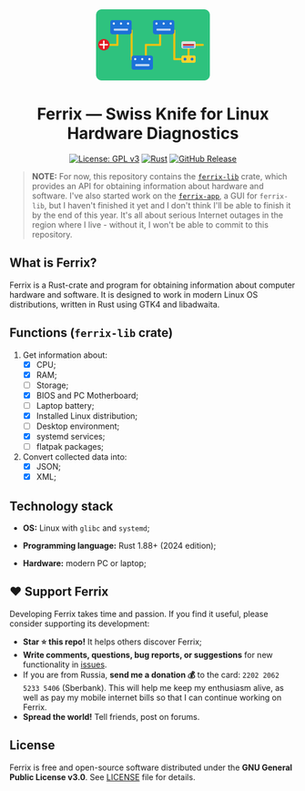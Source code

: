 <div align="center">
  <img src="ferrix-app/data/icons/hicolor/scalable/apps/com.mskrasnov.Ferrix.svg" width="200">
  <h1>Ferrix — Swiss Knife for Linux Hardware Diagnostics</h1>
  <!-- <p><b>A simple program for getting information about computer hardware and installed software.</b></p> -->
  <!-- <h4> -->
    <!-- <a href="" -->
  <!-- </h4> -->
  <!-- <img src="assets/main_win.png"> -->

  [![License: GPL v3](https://img.shields.io/badge/License-GPLv3-blue.svg)](https://www.gnu.org/licenses/gpl-3.0) [![Rust](https://img.shields.io/badge/Made%20with-Rust-orange?logo=rust)](https://www.rust-lang.org/) [![GitHub Release](https://img.shields.io/github/v/release/mskrasnov/ferrix?logo=github)](https://github.com/yourname/ferrix/releases)
</div>

> **NOTE:** For now, this repository contains the [`ferrix-lib`](./ferrix-lib/README.md) crate, which provides an API for obtaining information about hardware and software. I've also started work on the [`ferrix-app`](./ferrix-app/README.md), a GUI for `ferrix-lib`, but I haven't finished it yet and I don't think I'll be able to finish it by the end of this year. It's all about serious Internet outages in the region where I live - without it, I won't be able to commit to this repository.

## What is Ferrix?

Ferrix is a Rust-crate and program for obtaining information about computer hardware and software. It is designed to work in modern Linux OS distributions, written in Rust using GTK4 and libadwaita.

<!-- ## Motivation -->

<!-- For Linux, there are a bunch of different console programs for getting information about various PC and OS components. In addition, there is an amazing graphics program called Hardinfo (and its sequel, Hardinfo2). However, I wanted to write their simple analog with the following differences: -->

<!-- 1. More complete support for modern Linux distributions: displaying information about systemd services, OS boot time, information about installed Flatpak packages, and the ability to reset GNOME environment settings; -->
<!-- 2. I needed experience in developing a similar class of programs for Linux. Don't think that Ferrix is any kind of serious professional program — it's just a student's "DIY", nothing more. Use it at your own risk. -->

<!-- ## Features -->

<!-- 1. Following the recommendations of GNOME HIG; -->
<!-- 2. View information about the installed Flatpak software and systemd services; -->
<!-- 3. The ability to backup and reset GNOME settings; -->
<!-- 4. Export the collected data to JSON, XML or Plain Text. -->

## Functions (`ferrix-lib` crate)

1. Get information about:
    - [X] CPU;
    - [X] RAM;
    - [ ] Storage;
    - [X] BIOS and PC Motherboard;
    - [ ] Laptop battery;
    - [X] Installed Linux distribution;
    - [ ] Desktop environment;
    - [X] systemd services;
    - [ ] flatpak packages;
2. Convert collected data into:
    - [X] JSON;
    - [X] XML;
<!-- 3. Reset GNOME Desktop settings; -->

<!--## Installation

### Use Flatpak (recommend)

```bash
flatpak install flathub com.mskrasnov.Ferrix
```

### Use AppImage (for portable builds of Ferrix)

Download `*.AppImage` package (runs anywhere):

1. Grab the latest *stable* `*.AppImage` from [Releases](https://github.com/mskrasnov/Ferrix/releases);
2. Make it executable: `chmod +x Ferrix-*.AppImage`;
3. Run it: `./Ferrix-*.AppImage`-->

<!-- ## Screenshots -->

<!-- <details> -->
  <!-- <summary><b>Show</b></summary> -->

  <!-- <br> -->

<!-- **Dashboard** -->
<!-- ![Dashboard page screenshot](assets/main_page.png) -->

<!-- **OS info** -->
<!-- ![OS page screenshot](assets/os_page.png) -->

<!-- **CPU info** -->
<!-- ![CPU info page](assets/cpu_page.png) -->

<!-- **RAM info** -->
<!-- ![RAM info page](assets/ram_page.png) -->

<!-- **Information about system storage** -->
<!-- ![Storage info page](assets/storage_page.png) -->

<!-- **Motherboard info** -->
<!-- ![Motherboard and BIOS info page](assets/dmi_page.png) -->

<!-- **systemd services info** -->
<!-- ![systemd info](assets/systemd_page.png) -->

<!-- **GNOME settings reset page** -->
<!-- ![Reset settings page](assets/reset_page.png) -->

<!-- **Dark mode** -->
<!-- ![Dark mode pages](assets/dark_mode.png) -->

<!-- </details> -->

## Technology stack

- **OS:** Linux with `glibc` and `systemd`;
<!-- - **Desktop:** runs best on GNOME Shell 42+ (with `libadwaita`), but may work on other desktop shells; -->
<!-- - **Dependencies:** `glibc`, `flatpak` (optional), `systemd`, `dmidecode`, `gtk4`, `libadwaita`; -->
- **Programming language:** Rust 1.88+ (2024 edition);
<!-- - **GUI:** GTK4 + `libadwaita`; -->
- **Hardware:** modern PC or laptop;

## ❤️ Support Ferrix

Developing Ferrix takes time and passion. If you find it useful, please consider supporting its development:

- **Star ⭐ this repo!** It helps others discover Ferrix;
- **Write comments, questions, bug reports, or suggestions** for new functionality in [issues](https://github.com/mskrasnov/Ferrix/issues/new).
- If you are from Russia, **send me a donation 💰** to the card: `2202 2062 5233 5406` (Sberbank). This will help me keep my enthusiasm alive, as well as pay my mobile internet bills so that I can continue working on Ferrix.
- **Spread the world!** Tell friends, post on forums.

## License

Ferrix is free and open-source software distributed under the **GNU General Public License v3.0**. See [LICENSE](LICENSE) file for details.
